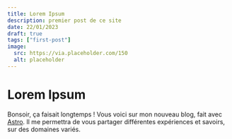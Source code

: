 ```yaml
---
title: Lorem Ipsum
description: premier post de ce site
date: 22/01/2023
draft: true
tags: ["first-post"]
image:
  src: https://via.placeholder.com/150
  alt: placeholder
---
```


# Lorem Ipsum

Bonsoir, ça faisait longtemps ! Vous voici sur mon nouveau blog, fait avec [Astro](https://astro.build/). Il me permettra de vous partager différentes expériences et savoirs, sur des domaines variés.
